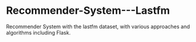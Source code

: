 # Recommender-System---Lastfm
Recommender System with the lastfm dataset, with various approaches and algorithms including Flask.
